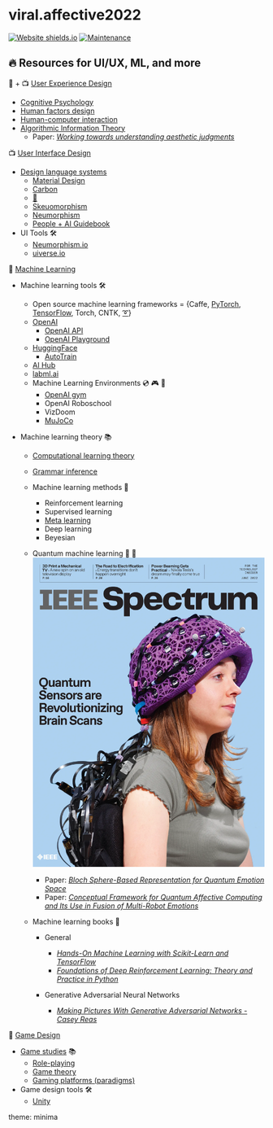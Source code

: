 # viral.affective2022

<!-- 🦋: Affective Computing and Ethics Fall 2022 -->

[![Website shields.io](https://img.shields.io/website-up-down-green-red/http/shields.io.svg)](http://shields.io/) [![Maintenance](https://img.shields.io/badge/Maintained%3F-yes-green.svg)](https://GitHub.com/Naereen/StrapDown.js/graphs/commit-activity) 

## 🔥 Resources for UI/UX, ML, and more


🧠 + 📺 [User Experience Design](https://en.wikipedia.org/wiki/User_experience_design)
* [Cognitive Psychology](https://en.wikipedia.org/wiki/Cognitive_psychology)
* [Human factors design](https://en.wikipedia.org/wiki/Human_factors_and_ergonomics)
* [Human-computer interaction](https://en.wikipedia.org/wiki/Human%E2%80%93computer_interaction)
* [Algorithmic Information Theory](https://www.youtube.com/results?search_query=algorithmic+information+theory)
  * Paper: [*Working towards understanding aesthetic judgments*](https://static.googleusercontent.com/media/research.google.com/en//pubs/archive/38315.pdf)


📺 [User Interface Design](https://en.wikipedia.org/wiki/User_interface)

* [Design language systems](https://uxplanet.org/design-language-system-d438f4aa30e0)
  * [Material Design](https://material.io/design/)
  * [Carbon](https://www.carbondesignsystem.com/)
  * [🍎](https://developer.apple.com/design/human-interface-guidelines/)
  * [Skeuomorphism](https://en.wikipedia.org/wiki/Skeuomorph)
  * [Neumorphism](https://medium.com/@artofofiare/neumorphism-the-right-way-a-2020-design-trend-386e6a09040a)
  * [People + AI Guidebook](https://pair.withgoogle.com/guidebook/)
* UI Tools 🛠
  * [Neumorphism.io](https://neumorphism.io/#e0e0e0)
  * [uiverse.io](https://uiverse.io/)
  

🧠 [Machine Learning](https://en.wikipedia.org/wiki/Outline_of_machine_learning)

* Machine learning tools  🛠
    * Open source machine learning frameworks = {Caffe, [PyTorch](https://pytorch.org/), [TensorFlow](https://www.tensorflow.org/), Torch, CNTK, [➰](https://slm-lab.gitbook.io/slm-lab/)}
  * [OpenAI](https://openai.com/about/)
      * [OpenAI API](https://beta.openai.com/docs/)
      * [OpenAI Playground](https://beta.openai.com/playground)
  * [HuggingFace](https://huggingface.co/)
      * [AutoTrain](https://huggingface.co/autotrain)
  * [AI Hub](https://aihub.cloud.google.com/)
  * [labml.ai](https://labml.ai/)
  *  Machine Learning Environments 💿 🎮 👾
     * [OpenAI gym](https://www.gymlibrary.dev/)
     * OpenAI Roboschool
     * VizDoom
     * [MuJoCo](https://www.gymlibrary.dev/environments/mujoco/)

* Machine learning theory 📚
  * [Computational learning theory](https://en.wikipedia.org/wiki/Computational_learning_theory)
  * [Grammar inference](https://en.wikipedia.org/wiki/Grammar_induction)

  * Machine learning methods 🎣
    * Reinforcement learning
    * Supervised learning
    * [Meta learning]()
    * Deep learning
    * Beyesian

  * Quantum machine learning 🧠 🧠
    ![](docs/img/IEEE_Spectrum_Cover.webp)
    * Paper: [*Bloch Sphere-Based Representation for Quantum Emotion Space*]()
    * Paper: [*Conceptual Framework for Quantum Affective Computing and Its Use in Fusion of Multi-Robot Emotions*](https://en.x-mol.com/paper/article/1346931694848069632)


  * Machine learning books 📖
    * General
      * [_Hands-On Machine Learning with Scikit-Learn and TensorFlow_](https://www.amazon.com/Hands-Machine-Learning-Scikit-Learn-TensorFlow/dp/1491962291)  
      * [_Foundations of Deep Reinforcement Learning: Theory and Practice in Python_](https://www.amazon.com/Deep-Reinforcement-Learning-Python-Hands/dp/0135172381)
  
    * Generative Adversarial Neural Networks
      * [_Making Pictures With Generative Adversarial Networks - Casey Reas_](https://www.anteism.com/shop/making-pictures-with-generative-adversarial-networks-casey-reas)


👾 [Game Design](https://en.wikipedia.org/wiki/Game_design)

* [Game studies](https://en.wikipedia.org/wiki/Game_studies) 📚
  * [Role-playing](https://en.wikipedia.org/wiki/Role-playing_game)
  * [Game theory](https://en.wikipedia.org/wiki/Game_theory)
  * [Gaming platforms (paradigms)](https://www.dailysabah.com/life/strategy-showdown-in-gaming-nintendo-vs-sony-vs-microsoft/news)
* Game design tools 🛠
  * [Unity](https://en.wikipedia.org/wiki/Unity_(game_engine))

theme: minima

